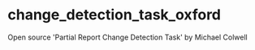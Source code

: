 # change_detection_task_oxford
Open source 'Partial Report Change Detection Task' by Michael Colwell
